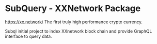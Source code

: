 # SubQuery - XXNetwork Package
https://xx.network/ The first truly high performance crypto currency.

Subql initial project to index XXnetwork block chain and provide GraphQL interface to query data. 
